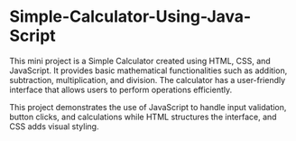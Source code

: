 # Simple-Calculator-Using-Java-Script
This mini project is a Simple Calculator created using HTML, CSS, and JavaScript. It provides basic mathematical functionalities such as addition, subtraction, multiplication, and division. The calculator has a user-friendly interface that allows users to perform operations efficiently.

This project demonstrates the use of JavaScript to handle input validation, button clicks, and calculations while HTML structures the interface, and CSS adds visual styling.

